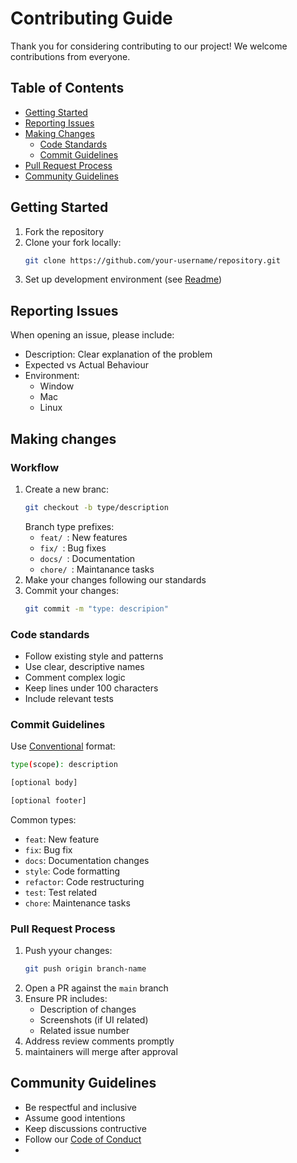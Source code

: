 # Contributing Guide

Thank you for considering contributing to our project! We welcome contributions from everyone.

## Table of Contents
- [Getting Started](#getting-started)
- [Reporting Issues](#reporting-issues)
- [Making Changes](#making-changes)
  - [Code Standards](#code-standards)
  - [Commit Guidelines](#commit-guidelines)
- [Pull Request Process](#pull-request-process)
- [Community Guidelines](#community-guidelines)

## Getting Started

1. Fork the repository
2. Clone your fork locally:
   ```bash
   git clone https://github.com/your-username/repository.git
   ```
3. Set up development environment (see [Readme](Readme))

## Reporting Issues

When opening an issue, please include:
  - Description: Clear explanation of the problem
  - Expected vs Actual Behaviour
  - Environment:
    - Window
    - Mac
    - Linux
## Making changes
### Workflow
  1. Create a new branc:
     ```bash
     git checkout -b type/description
     ```
     Branch type prefixes:
     - `feat/ `: New features
     - `fix/ `: Bug fixes
     - `docs/ `: Documentation
     - `chore/ `: Maintanance tasks
  2. Make your changes following our standards
  3. Commit your changes:
      ```bash
      git commit -m "type: descripion"
      ```
### Code standards
 - Follow existing style and patterns
 - Use clear, descriptive names
 - Comment complex logic
 - Keep lines under 100 characters
 - Include relevant tests

### Commit Guidelines

Use [Conventional](https://www.conventionalcommits.org/en/v1.0.0/) format:
  ```bash
  type(scope): description
  
  [optional body]
  
  [optional footer]
  ```

Common types:
  - `feat`: New feature
  - `fix`: Bug fix
  - `docs`: Documentation changes
  - `style`: Code formatting
  - `refactor`: Code restructuring
  - `test`: Test related
  - `chore`: Maintenance tasks

### Pull Request Process

1. Push yyour changes:
   ```bash
   git push origin branch-name
   ```
2. Open a PR against the `main` branch
3. Ensure PR includes:
   - Description of changes
   - Screenshots (if UI related)
   - Related issue number 
4. Address review comments promptly
5. maintainers will merge after approval

## Community Guidelines

- Be respectful and inclusive
- Assume good intentions
- Keep discussions contructive
- Follow our [Code of Conduct](CODE_OF_CONDUCT.md)
- 
